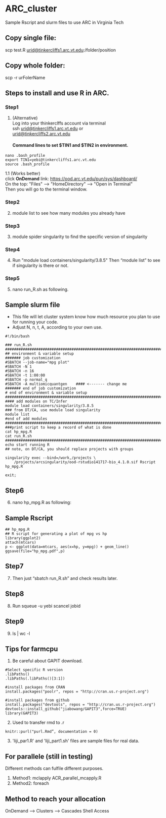 # ARC_cluster
Sample Rscript and slurm files to use ARC in Virginia Tech


## Copy single file:
scp test.R urid@tinkercliffs1.arc.vt.edu:/folder/position

## Copy whole folder: 
scp -r urFolerName


## Steps to install and use R in ARC.
### Step1
1. (Alternative)  
	Log into your thinkerclffs account via terminal  
	ssh urid@tinkercliffs1.arc.vt.edu or  
	urid@tinkercliffs2.arc.vt.edu
	
	#### Command lines to set $TIN1 and $TIN2 in environment.
```
nano .bash_profile
export TIN1=yebi@tinkercliffs1.arc.vt.edu
source .bash_profile
```
1.1 (Works better)  
	click **OnDemand** link: https://ood.arc.vt.edu/pun/sys/dashboard/  
	On the top: "Files" --> "HomeDirectory" --> "Open in Terminal"  
	Then you will go to the terminal window.  
	

### Step2
2. module list 
	to see how many modules you already have
### Step3
3. module spider singularity 
	to find the specific version of singularity
### Step4
4. Run "module load containers/singularity/3.8.5" 
	Then “module list” to see if singularity is there or not.
### Step5
5. nano run_R.sh as following.

## Sample slurm file
- This file will let cluster system know how much resource you plan to use for running your code.
- Adjust N, n, t, A, according to your own use.
```
#!/bin/bash

### run_R.sh
###########################################################################
## environment & variable setup
####### job customization
#SBATCH --job-name="mpg plot"
#SBATCH -N 1
#SBATCH -n 16
#SBATCH -t 1:00:00
#SBATCH -p normal_q
#SBATCH -A multiomicquantgen    #### <------- change me
####### end of job customization
# end of environment & variable setup
###########################################################################
#### add modules on TC/Infer
module load containers/singularity/3.8.5
### from DT/CA, use module load singularity
module list
#end of add modules
###########################################################################
###print script to keep a record of what is done
cat hp_mpg.R
cat run_R.sh
###########################################################################
echo start running R
## note, on DT/CA, you should replace projects with groups

singularity exec --bind=/work,/projects \
    /projects/arcsingularity/ood-rstudio141717-bio_4.1.0.sif Rscript hp_mpg.R

exit;
```

## Step6
6. nano hp_mpg.R as following:

## Sample Rscript
```
## hp_mpg.R
## R script for generating a plot of mpg vs hp
library(ggplot2)
attach(mtcars)
p <- ggplot(data=mtcars, aes(x=hp, y=mpg)) + geom_line()
ggsave(file="hp_mpg.pdf",p)
```

## Step7
7. Then just “sbatch run_R.sh” and check results later.

## Step8
8. Run squeue -u yebi
scancel jobid

## Step9
9. ls | wc -l


## Tips for farmcpu

1. Be careful about GAPIT download.
```
#Select specific R version
.libPaths()
.libPaths(.libPaths()[3:1])

#install packages from CRAN
install.packages("poolr", repos = "http://cran.us.r-project.org")

#install packages from github
install.packages("devtools", repos = "http://cran.us.r-project.org")
devtools::install_github("jiabowang/GAPIT3",force=TRUE)
library(GAPIT3)
```

2. Used to transfer rmd to .r

`knitr::purl("purl.Rmd”, documentation = 0)`

3. 'liji_par1.R' and 'liji_part1.sh' files are sample files for real data. 


## For parallele (still in testing)
Different methods can fulfile different purposes.
1. Method1: mclapply
	ACR_parallel_mcapply.R
2. Method2: foreach

## Method to reach your allocation

OnDemand --> Clusters --> Cascades Shell Access
